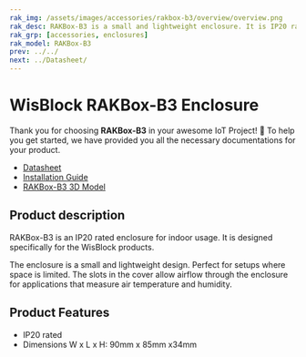 ```yaml
---
rak_img: /assets/images/accessories/rakbox-b3/overview/overview.png
rak_desc: RAKBox-B3 is a small and lightweight enclosure. It is IP20 rated enclosure for indoor usage.
rak_grp: [accessories, enclosures]
rak_model: RAKBox-B3
prev: ../../
next: ../Datasheet/
---
```


# WisBlock RAKBox-B3 Enclosure

Thank you for choosing **RAKBox-B3** in your awesome IoT Project! 🎉 To help you get started, we have provided you all the necessary documentations for your product.

- [Datasheet](../Datasheet/)
- [Installation Guide](../Installation/)
- [RAKBox-B3 3D Model](https://downloads.rakwireless.com/3D_File/Accessory/RAKBox-B3.stp)

## Product description
RAKBox-B3 is an IP20 rated enclosure for indoor usage. It is designed specifically for the WisBlock products.

The enclosure is a small and lightweight design. Perfect for setups where space is limited. The slots in the cover allow airflow through the enclosure for applications that measure air temperature and humidity.

## Product Features

- IP20 rated
- Dimensions W x L x H: 90mm x 85mm x34mm
